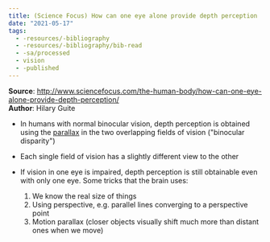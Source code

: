 ```yaml
---
title: (Science Focus) How can one eye alone provide depth perception
date: "2021-05-17"
tags:
  - -resources/-bibliography
  - -resources/-bibliography/bib-read
  - -sa/processed
  - vision
  - -published
---
```


**Source**: <http://www.sciencefocus.com/the-human-body/how-can-one-eye-alone-provide-depth-perception/>  
**Author**: Hilary Guite

* In humans with normal binocular vision, depth perception is obtained using the [parallax](definitions/parallax.md) in the two overlapping fields of vision ("binocular disparity")
* Each single field of vision has a slightly different view to the other

* If vision in one eye is impaired, depth perception is still obtainable even with only one eye. Some tricks that the brain uses:
    1.  We know the real size of things
    2.  Using perspective, e.g. parallel lines converging to a perspective point
    3.  Motion parallax (closer objects visually shift much more than distant ones when we move)

